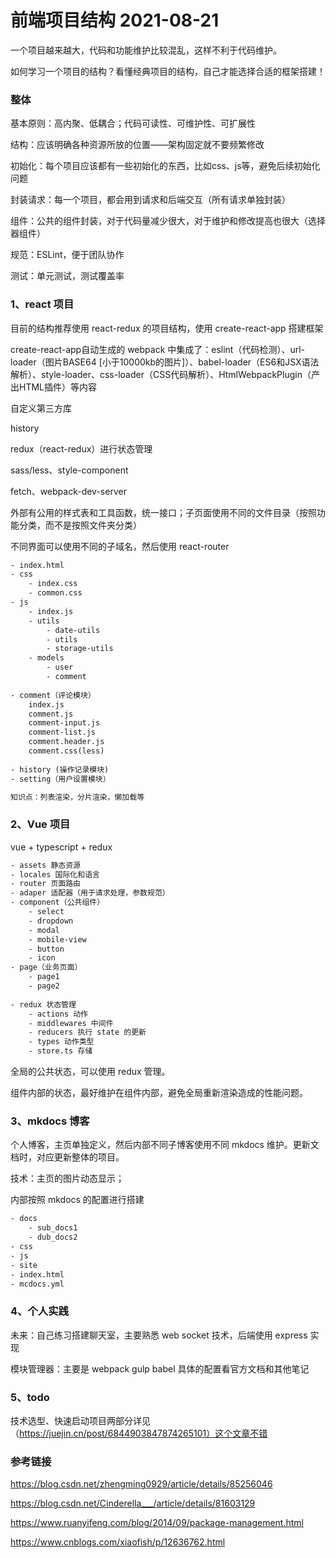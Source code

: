 # 前端项目结构 2021-08-21

一个项目越来越大，代码和功能维护比较混乱，这样不利于代码维护。

如何学习一个项目的结构？看懂经典项目的结构，自己才能选择合适的框架搭建！

### 整体

基本原则：高内聚、低耦合；代码可读性、可维护性、可扩展性

结构：应该明确各种资源所放的位置——架构固定就不要频繁修改

初始化：每个项目应该都有一些初始化的东西，比如css、js等，避免后续初始化问题

封装请求：每一个项目，都会用到请求和后端交互（所有请求单独封装）

组件：公共的组件封装，对于代码量减少很大，对于维护和修改提高也很大（选择器组件）

规范：ESLint，便于团队协作

测试：单元测试，测试覆盖率


### 1、react 项目

目前的结构推荐使用 react-redux 的项目结构，使用 create-react-app 搭建框架

create-react-app自动生成的 webpack 中集成了：eslint（代码检测）、url-loader（图片BASE64 [小于10000kb的图片]）、babel-loader（ES6和JSX语法解析）、style-loader、css-loader（CSS代码解析）、HtmlWebpackPlugin（产出HTML插件）等内容

自定义第三方库

history

redux（react-redux）进行状态管理

sass/less、style-component

fetch、webpack-dev-server

外部有公用的样式表和工具函数，统一接口；子页面使用不同的文件目录（按照功能分类，而不是按照文件夹分类）

不同界面可以使用不同的子域名，然后使用 react-router 

~~~txt
- index.html
- css
	- index.css
	- common.css
- js
	- index.js
	- utils
		- date-utils
		- utils
		- storage-utils
	- models
		- user
		- comment
	
- comment（评论模块）
	index.js
	comment.js
	comment-input.js
	comment-list.js
	comment.header.js
	comment.css(less)
	
- history (操作记录模块)
- setting（用户设置模块）

知识点：列表渲染，分片渲染，懒加载等
~~~

### 2、Vue 项目

vue + typescript + redux

~~~txt
- assets 静态资源
- locales 国际化和语言
- router 页面路由
- adaper 适配器（用于请求处理，参数规范）
- component（公共组件）
	- select
	- dropdown
	- modal
	- mobile-view
	- button
	- icon
- page（业务页面）
	- page1
	- page2
	
- redux 状态管理
	- actions 动作
	- middlewares 中间件
	- reducers 执行 state 的更新
	- types 动作类型
	- store.ts 存储
~~~

全局的公共状态，可以使用 redux 管理。

组件内部的状态，最好维护在组件内部，避免全局重新渲染造成的性能问题。

### 3、mkdocs 博客

个人博客，主页单独定义，然后内部不同子博客使用不同 mkdocs 维护。更新文档时，对应更新整体的项目。

技术：主页的图片动态显示；

内部按照 mkdocs 的配置进行搭建

~~~txt
- docs
	- sub_docs1
	- dub_docs2
- css
- js
- site
- index.html
- mcdocs.yml
~~~

### 4、个人实践

未来：自己练习搭建聊天室，主要熟悉 web socket 技术，后端使用 express 实现

模块管理器：主要是 webpack gulp babel 具体的配置看官方文档和其他笔记

### 5、todo

技术选型、快速启动项目两部分详见（https://juejin.cn/post/6844903847874265101）这个文章不错

### 参考链接

https://blog.csdn.net/zhengming0929/article/details/85256046

https://blog.csdn.net/Cinderella___/article/details/81603129

https://www.ruanyifeng.com/blog/2014/09/package-management.html

https://www.cnblogs.com/xiaofish/p/12636762.html
